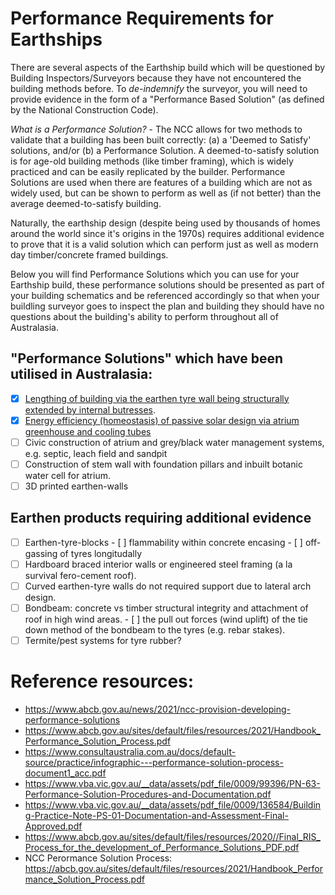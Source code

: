 # Performance Requirements for Earthships

There are several aspects of the Earthship build which will be questioned by Building Inspectors/Surveyors because they have not encountered the building methods before.  To *de-indemnify* the surveyor, you will need to provide evidence in the form of a "Performance Based Solution" (as defined by the National Construction Code).

*What is a Performance Solution?* -  The NCC allows for two methods to validate that a building has been built correctly: (a) a 'Deemed to Satisfy' solutions, and/or (b) a Performance Solution.  A deemed-to-satisfy solution is for age-old building methods (like timber framing), which is widely practiced and can be easily replicated by the builder.  Performance Solutions are used when there are features of a building which are not as widely used, but can be shown to perform as well as (if not better) than the average deemed-to-satisfy building.

Naturally, the earthship design (despite being used by thousands of homes around the world since it's origins in the 1970s) requires additional evidence to prove that it is a valid solution which can perform just as well as modern day timber/concrete framed buildings.  

Below you will find Performance Solutions which you can use for your Earthship build, these performance solutions should be presented as part of your building schematics and be referenced accordingly so that when your buildling surveyor goes to inspect the plan and building they should have no questions about the building's ability to perform throughout all of Australasia.

## "Performance Solutions" which have been utilised in Australasia:

  - [x] [Lengthing of building via the earthen tyre wall being structurally extended by internal butresses](https://github.com/earthsteading/earthship/blob/master/performance-solution_earthen-tyre-wall-butress.md).
  - [x] [Energy efficiency (homeostasis) of passive solar design via atrium greenhouse and cooling tubes](https://github.com/earthsteading/earthship/blob/master/performance-solution_passive-homeostasis.md)
  - [ ] Civic construction of atrium and grey/black water management systems, e.g. septic, leach field and sandpit
  - [ ] Construction of stem wall with foundation pillars and inbuilt botanic water cell for atrium.
  - [ ] 3D printed earthen-walls
 
 ## Earthen products requiring additional evidence
   - [ ] Earthen-tyre-blocks
         - [ ] flammability within concrete encasing
         - [ ] off-gassing of tyres longitudally
   - [ ] Hardboard braced interior walls or engineered steel framing (a la survival fero-cement roof).
   - [ ] Curved earthen-tyre walls do not required support due to lateral arch design.
   - [ ] Bondbeam: concrete vs timber structural integrity and attachment of roof in high wind areas.
         - [ ] the pull out forces (wind uplift) of the tie down method of the bondbeam to the tyres (e.g. rebar stakes).
   - [ ] Termite/pest systems for tyre rubber?

# Reference resources:
  * https://www.abcb.gov.au/news/2021/ncc-provision-developing-performance-solutions
  * https://www.abcb.gov.au/sites/default/files/resources/2021/Handbook_Performance_Solution_Process.pdf
  * https://www.consultaustralia.com.au/docs/default-source/practice/infographic---performance-solution-process-document1_acc.pdf
  * https://www.vba.vic.gov.au/__data/assets/pdf_file/0009/99396/PN-63-Performance-Solution-Procedures-and-Documentation.pdf 
  * https://www.vba.vic.gov.au/__data/assets/pdf_file/0009/136584/Building-Practice-Note-PS-01-Documentation-and-Assessment-Final-Approved.pdf
  * https://www.abcb.gov.au/sites/default/files/resources/2020//Final_RIS_Process_for_the_development_of_Performance_Solutions_PDF.pdf
  * NCC Perormance Solution Process: https://abcb.gov.au/sites/default/files/resources/2021/Handbook_Performance_Solution_Process.pdf
